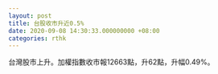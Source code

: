 ```yaml
---
layout: post
title: 台股收市升近0.5%
date: 2020-09-08 14:30:33.000000000 +08:00
categories: rthk
---
```


台灣股市上升。加權指數收市報12663點，升62點，升幅0.49%。
